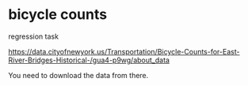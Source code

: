 # bicycle counts

regression task

https://data.cityofnewyork.us/Transportation/Bicycle-Counts-for-East-River-Bridges-Historical-/gua4-p9wg/about_data

You need to download the data from there.
